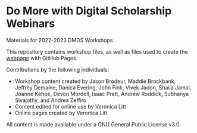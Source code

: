 # Do More with Digital Scholarship Webinars
Materials for 2022-2023 DMDS Workshops  

This repository contains workshop files, as well as files used to create the [webpage](https://scds.github.io/dmds-22-23/Intro.html) with GitHub Pages. 


Contributions by the following individuals: 
- Workshop content created by Jason Brodeur, Maddie Brockbank, Jeffrey Demaine, Danica Evering, John Fink, Vivek Jadon, Shaila Jamal, Joanne Kehoe, Devon Mordell, Isaac Pratt, Andrew Roddick, Subhanya Sivajothy, and Andrea Zeffiro 
- Content edited for online use by Veronica Litt
- Online pages created by Veronica Litt


  
All content is made available under a GNU General Public License v3.0.
